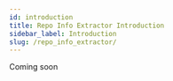 ```yaml
---
id: introduction
title: Repo Info Extractor Introduction
sidebar_label: Introduction
slug: /repo_info_extractor/
---
```


Coming soon
